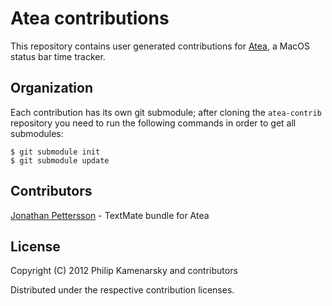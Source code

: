 # Atea contributions

This repository contains user generated contributions for [Atea](https://github.com/pkamenarsky/atea), a MacOS status bar time tracker.

## Organization

Each contribution has its own git submodule; after cloning the `atea-contrib` repository you need to run the following commands in order to get all submodules:

    $ git submodule init
    $ git submodule update

## Contributors

[Jonathan Pettersson](https://github.com/jpettersson) - TextMate bundle for Atea

## License

Copyright (C) 2012 Philip Kamenarsky and contributors

Distributed under the respective contribution licenses.

